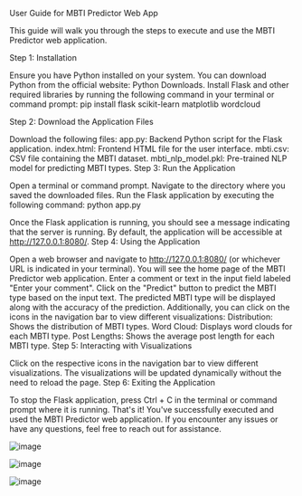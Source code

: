 User Guide for MBTI Predictor Web App

This guide will walk you through the steps to execute and use the MBTI Predictor web application.

Step 1: Installation

Ensure you have Python installed on your system. You can download Python from the official website: Python Downloads.
Install Flask and other required libraries by running the following command in your terminal or command prompt:
pip install flask scikit-learn matplotlib wordcloud

Step 2: Download the Application Files

Download the following files:
app.py: Backend Python script for the Flask application.
index.html: Frontend HTML file for the user interface.
mbti.csv: CSV file containing the MBTI dataset.
mbti_nlp_model.pkl: Pre-trained NLP model for predicting MBTI types.
Step 3: Run the Application

Open a terminal or command prompt.
Navigate to the directory where you saved the downloaded files.
Run the Flask application by executing the following command:
python app.py

Once the Flask application is running, you should see a message indicating that the server is running. By default, the application will be accessible at http://127.0.0.1:8080/.
Step 4: Using the Application

Open a web browser and navigate to http://127.0.0.1:8080/ (or whichever URL is indicated in your terminal).
You will see the home page of the MBTI Predictor web application.
Enter a comment or text in the input field labeled "Enter your comment".
Click on the "Predict" button to predict the MBTI type based on the input text.
The predicted MBTI type will be displayed along with the accuracy of the prediction.
Additionally, you can click on the icons in the navigation bar to view different visualizations:
Distribution: Shows the distribution of MBTI types.
Word Cloud: Displays word clouds for each MBTI type.
Post Lengths: Shows the average post length for each MBTI type.
Step 5: Interacting with Visualizations

Click on the respective icons in the navigation bar to view different visualizations.
The visualizations will be updated dynamically without the need to reload the page.
Step 6: Exiting the Application

To stop the Flask application, press Ctrl + C in the terminal or command prompt where it is running.
That's it! You've successfully executed and used the MBTI Predictor web application. If you encounter any issues or have any questions, feel free to reach out for assistance.

![image](https://github.com/johncrescenzi/capstone/assets/12722829/b938ec39-612a-4288-bcc4-4be4f83eb71c)

![image](https://github.com/johncrescenzi/capstone/assets/12722829/3bfcbffc-c94f-49e5-8d6c-afd9d33024e0)

![image](https://github.com/johncrescenzi/capstone/assets/12722829/487ad81a-6f5a-4dd6-9cca-7c203b2ffb94)
